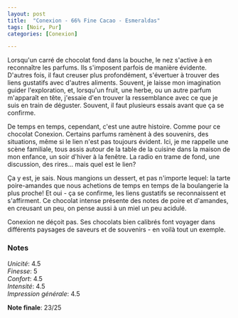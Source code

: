 ```yaml
---
layout: post
title:  "Conexion - 66% Fine Cacao - Esmeraldas"
tags: [Noir, Pur] 
categories: [Conexion]

---
```


Lorsqu'un carré de chocolat fond dans la bouche, le nez s'active à en reconnaître les parfums. Ils s'imposent parfois de manière évidente. D'autres fois, il faut creuser plus profondément, s'évertuer à trouver des liens gustatifs avec d'autres aliments. Souvent, je laisse mon imagination guider l'exploration, et, lorsqu'un fruit, une herbe, ou un autre parfum m'apparaît en tête, j'essaie d'en trouver la ressemblance avec ce que je suis en train de déguster. Souvent, il faut plusieurs essais avant que ça se confirme.

De temps en temps, cependant, c'est une autre histoire. Comme pour ce chocolat Conexion. Certains parfums ramènent à des souvenirs, des situations, même si le lien n'est pas toujours évident.
Ici, je me rappelle une scène familiale, tous assis autour de la table de la cuisine dans la maison de mon enfance, un soir d'hiver à la fenêtre. La radio en trame de fond, une discussion, des rires... mais quel est le lien? 

Ça y est, je sais. Nous mangions un dessert, et pas n'importe lequel: la tarte poire-amandes que nous achetions de temps en temps de la boulangerie la plus proche!
Et oui - ça se confirme, les liens gustatifs se reconnaissent et s'affirment. Ce chocolat intense présente des notes de poire et d'amandes, en creusant un peu, on pense aussi à un miel un peu acidulé. 

Conexion ne déçoit pas. Ses chocolats bien calibrés font voyager dans différents paysages de saveurs et de souvenirs - en voilà tout un exemple.

  

### Notes

_Unicité_: 4.5  
_Finesse_: 5  
_Confort_: 4.5  
_Intensité_: 4.5  
_Impression générale_: 4.5

**Note finale**: 23/25